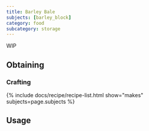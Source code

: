 ```yaml
---
title: Barley Bale
subjects: [barley_block]
category: food
subcategory: storage
---
```


WIP

Obtaining
---------

### Crafting
{% include docs/recipe/recipe-list.html show="makes" subjects=page.subjects %}

Usage
-----
